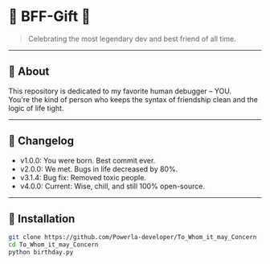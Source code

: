 # 🎉 BFF-Gift 🎁

> Celebrating the most legendary dev and best friend of all time.

---

## 🧠 About

This repository is dedicated to my favorite human debugger – YOU.  
You're the kind of person who keeps the syntax of friendship clean and the logic of life tight.

---

## 🎉 Changelog
- v1.0.0: You were born. Best commit ever.
- v2.0.0: We met. Bugs in life decreased by 80%.
- v3.1.4: Bug fix: Removed toxic people.
- v4.0.0: Current: Wise, chill, and still 100% open-source.
---

## 🚀 Installation

```bash
git clone https://github.com/Powerla-developer/To_Whom_it_may_Concern
cd To_Whom_it_may_Concern
python birthday.py
